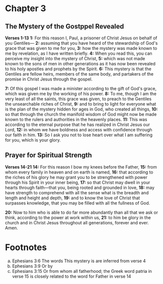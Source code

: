# Chapter 3
## The Mystery of the Gostppel Revealed
**Verses 1-13**
**1:** For this reason I, Paul, a prisoner of Christ Jesus on behalf of you Gentiles—
**2:** assuming that you have heard of the stewardship of God's grace that was given to me for you,
**3:** how the mystery was made known to me by revelation, as I have written briefly.
**4:** When you read this, you can perceive my insight into the mystery of Christ,
**5:** which was not made known to the sons of men in other generations as it has now been revealed to his holy apostles and prophets by the Spirit.
**6:** This mystery is that the Gentiles are fellow heirs, members of the same body, and partakers of the promise in Christ Jesus through the gospel.

**7:** Of this gospel I was made a minister according to the gift of God's grace, which was given me by the working of his power.
**8:** To me, though I am the very least of all the saints, this grace was given, to preach to the Gentiles the unsearchable riches of Christ,
**9:** and to bring to light for everyone what is the plan of the mystery hidden for ages in God, who created all things,
**10:** so that through the church the manifold wisdom of God might now be made known to the rulers and authorities in the heavenly places.
**11:** This was according to the eternal purpose that he has realized in Christ Jesus our Lord,
**12:** in whom we have boldness and access with confidence through our faith in him.
**13:** So I ask you not to lose heart over what I am suffering for you, which is your glory.

## Prayer for Spiritual Strength
**Verses 14-21**
**14:** For this reason I bow my knees before the Father,
**15:** from whom every family in heaven and on earth is named,
**16:** that according to the riches of his glory he may grant you to be strengthened with power through his Spirit in your inner being,
**17:** so that Christ may dwell in your hearts through faith—that you, being rooted and grounded in love,
**18:** may have strength to comprehend with all the sense what is the breadth and length and height and depth,
**19:** and to know the love of Christ that surpasses knowledge, that you may be filled with all the fullness of God.

**20:** Now to him who is able to do far more abundantly than all that we ask or think, according to the power at work within us,
**21:** to him be glory in the church and in Christ Jesus throughout all generations, forever and ever. Amen.

# Footnotes
<ol type='a'>
	<li>Ephesians 3:6 The words This mystery is are inferred from verse 4</li>
	<li>Ephesians 3:9 Or by</li>
	<li>Ephesians 3:15 Or from whom all fatherhood; the Greek word patria in verse 15 is closely related to the word for Father in verse 14</li>
</ol>
